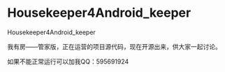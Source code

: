 # Housekeeper4Android_keeper
Housekeeper4Android_keeper

我有房——管家版，正在运营的项目源代码，现在开源出来，供大家一起讨论。

如果不能正常运行可以加我QQ：595691924
